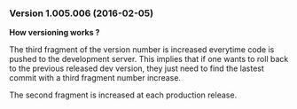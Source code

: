### Version 1.005.006 (2016-02-05)

**How versioning works ?** 

The third fragment of the version number is increased everytime code is pushed to the development server. This implies that if one wants to roll back to the previous released dev version, they just need to find the lastest commit with a third fragment number increase. 

The second fragment is increased at each production release. 